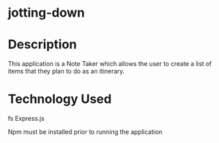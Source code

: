 # jotting-down

# Description
This application is a Note Taker which allows the user to create a list of items that they plan to do as an itinerary.

# Technology Used
fs
Express.js

Npm must be installed prior to running the application
